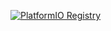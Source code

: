 [![PlatformIO Registry](https://badges.registry.platformio.org/packages/samhalvoe/library/teensy41SQLite.svg)](https://registry.platformio.org/libraries/samhalvoe/teensy41SQLite)
